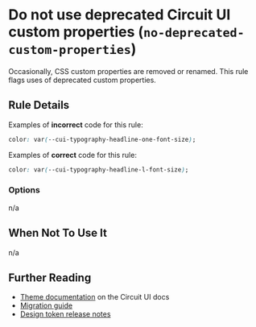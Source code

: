 # Do not use deprecated Circuit UI custom properties (`no-deprecated-custom-properties`)

Occasionally, CSS custom properties are removed or renamed. This rule flags uses of deprecated custom properties.

## Rule Details

Examples of **incorrect** code for this rule:

```css
color: var(--cui-typography-headline-one-font-size);
```

Examples of **correct** code for this rule:

```css
color: var(--cui-typography-headline-l-font-size);
```

### Options

n/a

## When Not To Use It

n/a

## Further Reading

- [Theme documentation](https://circuit.sumup.com/?path=/docs/features-theme--docs) on the Circuit UI docs
- [Migration guide](https://github.com/sumup-oss/circuit-ui/blob/main/MIGRATION.md)
- [Design token release notes](https://github.com/sumup-oss/circuit-ui/blob/main/packages/design-tokens/CHANGELOG.md)
